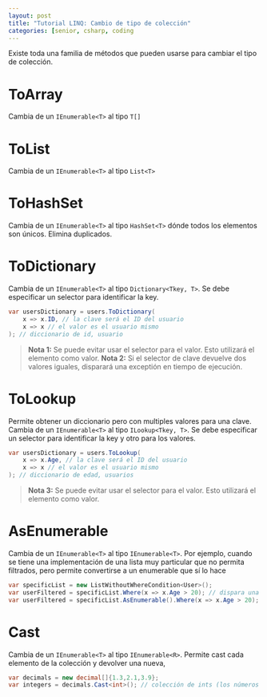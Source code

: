 ```yaml
---
layout: post
title: "Tutorial LINQ: Cambio de tipo de colección"
categories: [senior, csharp, coding
---
```


Existe toda una familia de métodos que <!--more-->pueden usarse para cambiar el tipo de colección.


# ToArray
Cambia de un `IEnumerable<T>` al tipo `T[]`

# ToList
Cambia de un `IEnumerable<T>` al tipo `List<T>`

# ToHashSet
Cambia de un `IEnumerable<T>` al tipo `HashSet<T>` dónde todos los elementos son únicos. Elimina duplicados.

# ToDictionary
Cambia de un `IEnumerable<T>` al tipo `Dictionary<Tkey, T>`. Se debe especificar un selector para identificar la key.

```csharp
var usersDictionary = users.ToDictionary(
    x => x.ID, // la clave será el ID del usuario
    x => x // el valor es el usuario mismo
); // diccionario de id, usuario
```

> **Nota 1:** Se puede evitar usar el selector para el valor. Esto utilizará el elemento como valor.
> **Nota 2:** Si el selector de clave devuelve dos valores iguales, disparará una exceptión en tiempo de ejecución.

# ToLookup
Permite obtener un diccionario pero con multiples valores para una clave.
Cambia de un `IEnumerable<T>` al tipo `ILookup<Tkey, T>`. Se debe especificar un selector para identificar la key y otro para los valores.

```csharp
var usersDictionary = users.ToLookup(
    x => x.Age, // la clave será el ID del usuario
    x => x // el valor es el usuario mismo
); // diccionario de edad, usuarios
```
> **Nota 3:** Se puede evitar usar el selector para el valor. Esto utilizará el elemento como valor.

# AsEnumerable
Cambia de un `IEnumerable<T>` al tipo `IEnumerable<T>`.
Por ejemplo, cuando se tiene una implementación de una lista muy particular que no permita filtrados, pero permite convertirse a un enumerable que sí lo hace

```csharp
var specificList = new ListWithoutWhereCondition<User>();
var userFiltered = specificList.Where(x => x.Age > 20); // dispara una excepción
var userFiltered = specificList.AsEnumerable().Where(x => x.Age > 20); // retorna una colleción
```

# Cast
Cambia de un `IEnumerable<T>` al tipo `IEnumerable<R>`.
Permite cast cada elemento de la colección y devolver una nueva,

```csharp
var decimals = new decimal[]{1.3,2.1,3.9};
var integers = decimals.Cast<int>(); // colección de ints (los números redondeados)
```